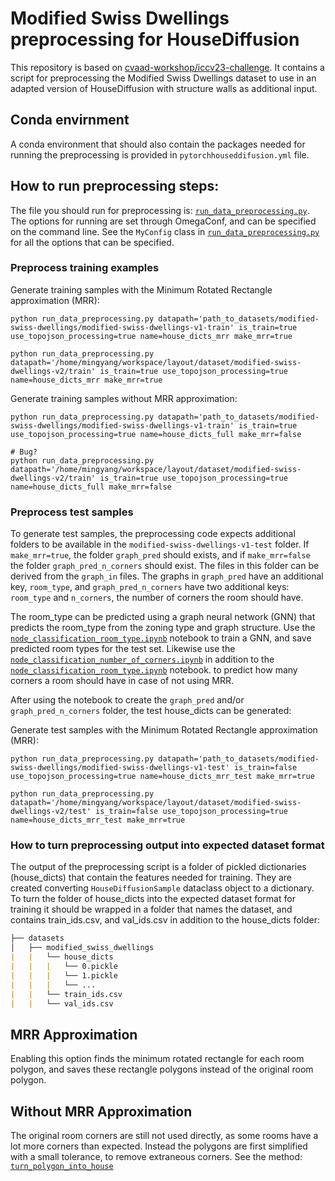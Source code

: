 # Modified Swiss Dwellings preprocessing for HouseDiffusion

This repository is based on [cvaad-workshop/iccv23-challenge](https://github.com/cvaad-workshop/iccv23-challenge). It contains a script for preprocessing the Modified Swiss Dwellings dataset to use in an adapted version of HouseDiffusion with structure walls as additional input.

## Conda envirnment

A conda environment that should also contain the packages needed for running the preprocessing is provided in `pytorchhouseddifusion.yml` file.

## How to run preprocessing steps:

The file you should run for preprocessing is: [`run_data_preprocessing.py`](run_data_preprocessing.py). The options for running are set through OmegaConf, and can be specified on the command line. See the `MyConfig` class in [`run_data_preprocessing.py`](run_data_preprocessing.py) for all the options that can be specified.

### Preprocess training examples

Generate training samples with the Minimum Rotated Rectangle approximation (MRR):

```
python run_data_preprocessing.py datapath='path_to_datasets/modified-swiss-dwellings/modified-swiss-dwellings-v1-train' is_train=true use_topojson_processing=true name=house_dicts_mrr make_mrr=true

python run_data_preprocessing.py datapath='/home/mingyang/workspace/layout/dataset/modified-swiss-dwellings-v2/train' is_train=true use_topojson_processing=true name=house_dicts_mrr make_mrr=true
```

Generate training samples without MRR approximation:

```
python run_data_preprocessing.py datapath='path_to_datasets/modified-swiss-dwellings/modified-swiss-dwellings-v1-train' is_train=true use_topojson_processing=true name=house_dicts_full make_mrr=false

# Bug?
python run_data_preprocessing.py datapath='/home/mingyang/workspace/layout/dataset/modified-swiss-dwellings-v2/train' is_train=true use_topojson_processing=true name=house_dicts_full make_mrr=false

```

### Preprocess test samples

To generate test samples, the preprocessing code expects additional folders to be available in the `modified-swiss-dwellings-v1-test` folder. If `make_mrr=true`, the folder `graph_pred` should exists, and if `make_mrr=false` the folder `graph_pred_n_corners` should exist. The files in this folder can be derived from the `graph_in` files. The graphs in `graph_pred` have an additional key, `room_type`, and `graph_pred_n_corners` have two additional keys: `room_type` and `n_corners`, the number of corners the room should have.

The room_type can be predicted using a graph neural network (GNN) that predicts the room_type from the zoning type and graph structure. Use the [`node_classification_room_type.ipynb`](node_classification_room_type.ipynb) notebook to train a GNN, and save predicted room types for the test set. Likewise use the [`node_classification_number_of_corners.ipynb`](node_classification_number_of_corners.ipynb) in addition to the [`node_classification_room_type.ipynb`](node_classification_room_type.ipynb) notebook. to predict how many corners a room should have in case of not using MRR.

After using the notebook to create the `graph_pred` and/or `graph_pred_n_corners` folder, the test house_dicts can be generated:

Generate test samples with the Minimum Rotated Rectangle approximation (MRR):
```
python run_data_preprocessing.py datapath='path_to_datasets/modified-swiss-dwellings/modified-swiss-dwellings-v1-test' is_train=false use_topojson_processing=true name=house_dicts_mrr_test make_mrr=true

python run_data_preprocessing.py datapath='/home/mingyang/workspace/layout/dataset/modified-swiss-dwellings-v2/test' is_train=false use_topojson_processing=true name=house_dicts_mrr_test make_mrr=true

```


### How to turn preprocessing output into expected dataset format

The output of the preprocessing script is a folder of pickled dictionaries (house_dicts) that contain the features needed for training. They are created converting `HouseDiffusionSample` dataclass object to a dictionary. To turn the folder of house_dicts into the expected dataset format for training it should be wrapped in a folder that names the dataset, and contains train_ids.csv, and val_ids.csv in addition to the house_dicts folder:

```markdown
├── datasets
│   ├── modified_swiss_dwellings
|   |   └── house_dicts
|   |   |   └── 0.pickle
|   |   |   └── 1.pickle
|   |   |   └── ...
|   |   └── train_ids.csv
|   |   └── val_ids.csv
```

## MRR Approximation

Enabling this option finds the minimum rotated rectangle for each room polygon, and saves these rectangle polygons instead of the original room polygon.

## Without MRR Approximation

The original room corners are still not used directly, as some rooms have a lot more corners than expected. Instead the polygons are first simplified with a small tolerance, to remove extraneous corners. See the method: [`turn_polygon_into_house`](turn_polygon_into_house/process_graphs.py)